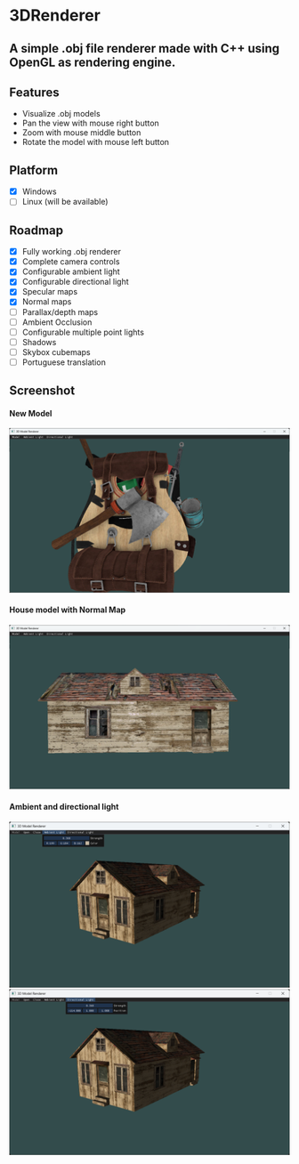 # 3DRenderer
A simple .obj file renderer made with C++ using OpenGL as rendering engine.
---
## Features
- Visualize .obj models
- Pan the view with mouse right button
- Zoom with mouse middle button
- Rotate the model with mouse left button

## Platform
- [X] Windows
- [ ] Linux (will be available)

## Roadmap
- [X] Fully working .obj renderer
- [X] Complete camera controls
- [x] Configurable ambient light
- [x] Configurable directional light
- [X] Specular maps
- [X] Normal maps
- [ ] Parallax/depth maps
- [ ] Ambient Occlusion
- [ ] Configurable multiple point lights
- [ ] Shadows
- [ ] Skybox cubemaps
- [ ] Portuguese translation

## Screenshot
#### New Model
![New Model](https://github.com/Marchinner/3DRenderer/blob/main/screenshots/new-model.png)
#### House model with Normal Map
![Normal Map](https://github.com/Marchinner/3DRenderer/blob/main/screenshots/normal-map.png)
#### Ambient and directional light
![Ambient Light](https://github.com/Marchinner/3DRenderer/blob/main/screenshots/ambient-light.png)
![Sun Light](https://github.com/Marchinner/3DRenderer/blob/main/screenshots/directional-light.png)

